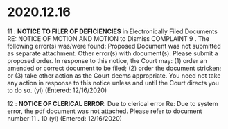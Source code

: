 # 2020.12.16

11 : **NOTICE TO FILER OF DEFICIENCIES** in Electronically Filed Documents RE: NOTICE OF MOTION AND MOTION to Dismiss COMPLAINT 9 . The following error(s) was/were found: Proposed Document was not submitted as separate attachment. Other error(s) with document(s): Please submit a proposed order. In response to this notice, the Court may: (1) order an amended or correct document to be filed; (2) order the document stricken; or (3) take other action as the Court deems appropriate. You need not take any action in response to this notice unless and until the Court directs you to do so. (yl) (Entered: 12/16/2020)

12 : **NOTICE OF CLERICAL ERROR**: Due to clerical error Re: Due to system error, the pdf document was not attached. Please refer to document number 11 . 10 (yl) (Entered: 12/16/2020)